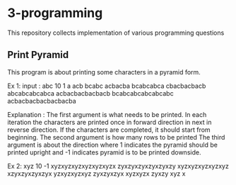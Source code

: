# 3-programming
This repository collects implementation of various programming questions

## Print Pyramid
This program is about printing some characters in a pyramid form.

Ex 1: input : abc 10 1
         a
        acb
       bcabc
      acbacba
     bcabcabca
    cbacbacbacb
   abcabcabcabca
  acbacbacbacbacb
 bcabcabcabcabcabc
acbacbacbacbacbacba

Explanation :
The first argument is what needs to be printed. In each iteration the characters are printed once in forward direction in next in reverse direction. If the characters are completed, it should start from beginning.
The second argument is how many rows to be printed
The third argument is about the direction where 1 indicates the pyramid should be printed upright and -1 indicates pyramid is to be printed downside.

Ex 2: xyz 10 -1
xyzxyzxyzxyzxyzxyzx
 zyxzyxzyxzyxzyxzy
  xyzxyzxyzxyzxyz
   xzyxzyxzyxzyx
    yzxyzxyzxyz
     zyxzyxzyx
      xyzxyzx
       zyxzy
        xyz
         x
